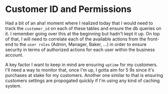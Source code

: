 # Customer ID and Permissions
Had a bit of an aha! moment where I realized today that I would need to track the `customer_id` on each of these tables and ensure the db queries on it. I remember going over this at the beginning but hadn't kept it up. On top of that, I will need to correlate each of the available actions from the front-end to the `user roles` (Admin, Manager, Baker, ...) in order to ensure security in terms of authorized actions for each user within the business account. 

A key factor I want to keep in mind are ensuring `uptime` for my customers. I'll need a way to monitor that, once I'm up, I gotta aim for 5 9s since it's purchases at stake for my customers. Another one similar to that is ensuring customers settings are propogated quickly if I'm using any kind of caching system.



